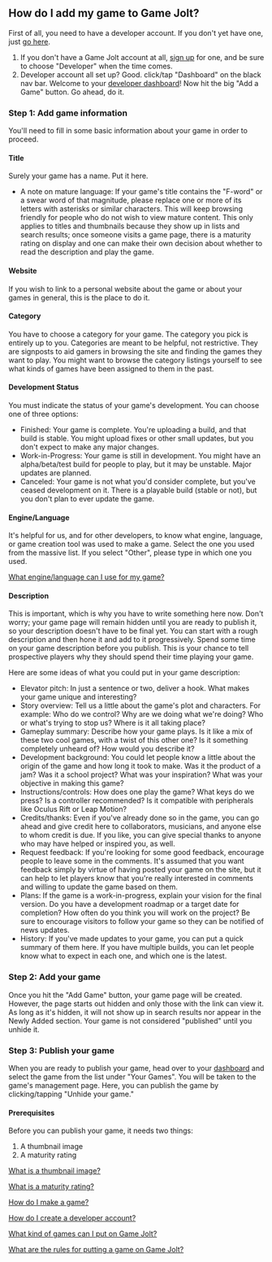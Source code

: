 ## How do I add my game to Game Jolt?

First of all, you need to have a developer account. If you don't yet have one, just [go here](http://gamejolt.com/dashboard/become-developer/). 

1. If you don't have a Game Jolt account at all, [sign up](http://gamejolt.com/auth/sign_up/) for one, and be sure to choose "Developer" when the time comes. 
2. Developer account all set up? Good. click/tap "Dashboard" on the black nav bar. Welcome to your [developer dashboard](http://gamejolt.com/dashboard/)! Now hit the big "Add a Game" button. Go ahead, do it. 

### Step 1: Add game information

You'll need to fill in some basic information about your game in order to proceed.

#### Title

Surely your game has a name. Put it here.

- A note on mature language: If your game's title contains the "F-word" or a swear word of that magnitude, please replace one or more of its letters with asterisks or similar characters. This will keep browsing friendly for people who do not wish to view mature content. This only applies to titles and thumbnails because they show up in lists and search results; once someone visits a game page, there is a maturity rating on display and one can make their own decision about whether to read the description and play the game. 

#### Website 

If you wish to link to a personal website about the game or about your games in general, this is the place to do it.

#### Category

You have to choose a category for your game. The category you pick is entirely up to you. Categories are meant to be helpful, not restrictive. They are signposts to aid gamers in browsing the site and finding the games they want to play. You might want to browse the category listings yourself to see what kinds of games have been assigned to them in the past.

#### Development Status

You must indicate the status of your game's development. You can choose one of three options:

- Finished: Your game is complete. You're uploading a build, and that build is stable. You might upload fixes or other small updates, but you don't expect to make any major changes. 
- Work-in-Progress: Your game is still in development. You might have an alpha/beta/test build for people to play, but it may be unstable. Major updates are planned. 
- Canceled: Your game is not what you'd consider complete, but you've ceased development on it. There is a playable build (stable or not), but you don't plan to ever update the game. 

#### Engine/Language

It's helpful for us, and for other developers, to know what engine, language, or game creation tool was used to make a game. Select the one you used from the massive list. If you select "Other", please type in which one you used.

[What engine/language can I use for my game?](Link)

#### Description

This is important, which is why you have to write something here now. Don't worry; your game page will remain hidden until you are ready to publish it, so your description doesn't have to be final yet. You can start with a rough description and then hone it and add to it progressively. Spend some time on your game description before you publish. This is your chance to tell prospective players why they should spend their time playing your game.

Here are some ideas of what you could put in your game description:

- Elevator pitch: In just a sentence or two, deliver a hook. What makes your game unique and interesting? 
- Story overview: Tell us a little about the game's plot and characters. For example: Who do we control? Why are we doing what we're doing? Who or what's trying to stop us? Where is it all taking place? 
- Gameplay summary: Describe how your game plays. Is it like a mix of these two cool games, with a twist of this other one? Is it something completely unheard of? How would you describe it? 
- Development background: You could let people know a little about the origin of the game and how long it took to make. Was it the product of a jam? Was it a school project? What was your inspiration? What was your objective in making this game? 
- Instructions/controls: How does one play the game? What keys do we press? Is a controller recommended? Is it compatible with peripherals like Oculus Rift or Leap Motion? 
- Credits/thanks: Even if you've already done so in the game, you can go ahead and give credit here to collaborators, musicians, and anyone else to whom credit is due. If you like, you can give special thanks to anyone who may have helped or inspired you, as well. 
- Request feedback: If you're looking for some good feedback, encourage people to leave some in the comments. It's assumed that you want feedback simply by virtue of having posted your game on the site, but it can help to let players know that you're really interested in comments and willing to update the game based on them. 
- Plans: If the game is a work-in-progress, explain your vision for the final version. Do you have a development roadmap or a target date for completion? How often do you think you will work on the project? Be sure to encourage visitors to follow your game so they can be notified of news updates. 
- History: If you've made updates to your game, you can put a quick summary of them here. If you have multiple builds, you can let people know what to expect in each one, and which one is the latest. 

### Step 2: Add your game

Once you hit the "Add Game" button, your game page will be created. However, the page starts out hidden and only those with the link can view it. As long as it's hidden, it will not show up in search results nor appear in the Newly Added section. Your game is not considered "published" until you unhide it.

### Step 3: Publish your game

When you are ready to publish your game, head over to your [dashboard](http://gamejolt.com/dashboard/) and select the game from the list under "Your Games". You will be taken to the game's management page. Here, you can publish the game by clicking/tapping "Unhide your game."

#### Prerequisites

Before you can publish your game, it needs two things:

1. A thumbnail image 
2. A maturity rating

[What is a thumbnail image?](Link) 
  
[What is a maturity rating?](Link)

[How do I make a game?](Link)  

[How do I create a developer account?](Link)

[What kind of games can I put on Game Jolt?](Link)

[What are the rules for putting a game on Game Jolt?](Link)
